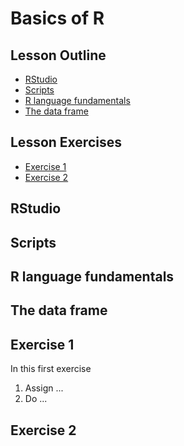 

# Basics of R

## Lesson Outline
- [RStudio](#rstudio)
- [Scripts](#scripts)
- [R language fundamentals](#r-language-fundamentals)
- [The data frame](#the-data-frame)

## Lesson Exercises
- [Exercise 1](#exercise-1)
- [Exercise 2](#exercise-2)

## RStudio

## Scripts

## R language fundamentals

## The data frame

## Exercise 1
In this first exercise 

1. Assign ...
2. Do ...

## Exercise 2
